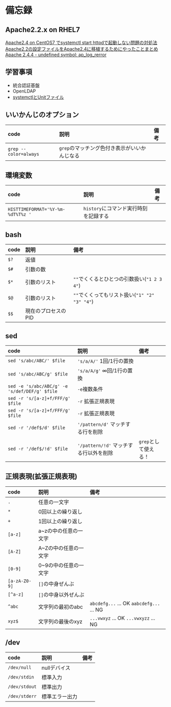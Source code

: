 # 備忘録

## Apache2.2.x on RHEL7
[Apache2.4 on CentOS7 でsystemctl start httpdで起動しない問題の対処法](http://qiita.com/DQNEO/items/7284687e22e3f9483984)
[Apache2.2の設定ファイルをApache2.4に移植するためにやったことまとめ](http://qiita.com/DQNEO/items/1556a8e85af4bc40aad6)
[Apache 2.4.4 - undefined symbol: ap_log_rerror](http://apache-http-server.18135.x6.nabble.com/Apache-2-4-4-undefined-symbol-ap-log-rerror-td5004721.html)

## 学習事項
* 統合認証基盤
* OpenLDAP
* [systemctlとUnitファイル](http://qiita.com/DQNEO/items/0b5d0bc5d3cf407cb7ff)



## いいかんじのオプション
|code|説明|備考|
|:--|:--|:--|
|`grep --color=always`|`grep`のマッチング色付き表示がいいかんじなる||



## 環境変数
|code|説明|備考|
|:--|:--|:--|
|`HISTTIMEFORMAT='%Y-%m-%dT%T%z '`|`history`にコマンド実行時刻を記録する||



## bash
|code|説明|備考|
|:--|:--|:--|
|`$?`|返値||
|`$#`|引数の数||
|`$*`|引数のリスト|`""`でくくるとひとつの引数扱い(`"1 2 3 4"`)|
|`$@`|引数のリスト|`""`でくくってもリスト扱い(`"1" "2" "3" "4"`)|
|`$$`|現在のプロセスのPID||



## sed
|code|説明|備考|
|:--|:--|:--|
|`sed 's/abc/ABC/' $file`|`'s/a/A/'` 1回/1行の置換||
|`sed 's/abc/ABC/g' $file`|`'s/a/A/g'` ∞回/1行の置換||
|`sed -e 's/abc/ABC/g' -e 's/def/DEF/g' $file`|`-e`複数条件||
|`sed -r 's/[a-z]+f/FFF/g' $file`|`-r` 拡張正規表現||
|`sed -r 's/[a-z]+f/FFF/g' $file`|`-r` 拡張正規表現||
|`sed -r '/def$/d' $file`|`'/pattern/d'` マッチする行を削除||
|`sed -r '/def$/!d' $file`|`'/pattern/!d'` マッチする行以外を削除|`grep`として使える！|



## 正規表現(拡張正規表現)
|code|説明|備考|
|:--|:--|:--|
|`.`|任意の一文字||
|`*`|0回以上の繰り返し||
|`+`|1回以上の繰り返し||
|`[a-z]`|a~zの中の任意の一文字||
|`[A-Z]`|A~Zの中の任意の一文字||
|`[0-9]`|0~9の中の任意の一文字||
|`[a-zA-Z0-9]`|`[]`の中身ぜんぶ||
|`[^a-z]`|`[]`の中身以外ぜんぶ||
|`^abc`|文字列の最初のabc|`abcdefg...` ... OK `aabcdefg...` ... NG|
|`xyz$`|文字列の最後のxyz|`...vwxyz` ... OK `...vwxyzz` ... NG|



## /dev
|code|説明|備考|
|:--|:--|:--|
|`/dev/null`|nullデバイス||
|`/dev/stdin`|標準入力||
|`/dev/stdout`|標準出力||
|`/dev/stderr`|標準エラー出力||






